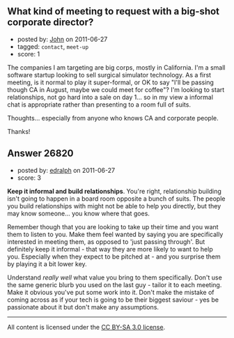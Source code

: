 ## What kind of meeting to request with a big-shot corporate director?

- posted by: [John](https://stackexchange.com/users/-1/10955-john) on 2011-06-27
- tagged: `contact`, `meet-up`
- score: 1

The companies I am targeting are big corps, mostly in California. I'm a small software startup looking to sell surgical simulator technology. As a first meeting, is it normal to play it super-formal, or OK to say "I'll be passing though CA in August, maybe we could meet for coffee"? I'm looking to start relationships, not go hard into a sale on day 1... so in my view a informal chat is appropriate rather than presenting to a room full of suits.

Thoughts... especially from anyone who knows CA and corporate people.

Thanks!


## Answer 26820

- posted by: [edralph](https://stackexchange.com/users/-1/9362-edralph) on 2011-06-27
- score: 3

**Keep it informal and build relationships**.  You're right, relationship building isn't going to happen in a board room opposite a bunch of suits.  The people you build relationships with might not be able to help you directly, but they may know someone...  you know where that goes.

Remember though that you are looking to take up their time and you want them to listen to you.  Make them feel wanted by saying you are specifically interested in meeting them, as opposed to 'just passing through'.  But definitely keep it informal - that way they are more likely to want to help you.  Especially when they expect to be pitched at - and you surprise them by playing it a bit lower key.

Understand *really well* what value you bring to them specifically.  Don't use the same generic blurb you used on the last guy - tailor it to each meeting.  Make it obvious you've put some work into it.   Don't make the mistake of coming across as if your tech is going to be their biggest saviour - yes be passionate about it but don't make any assumptions.



---

All content is licensed under the [CC BY-SA 3.0 license](https://creativecommons.org/licenses/by-sa/3.0/).
